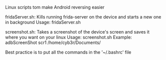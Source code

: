 Linux scripts tom make Android reversing easier

fridaServer.sh:
	Kills running frida-server on the device and starts a new one in background
	Usage: fridaServer.sh

screenshot.sh:
	Takes a screenshot of the device's screen and saves it where you want on your linux
	Usage: screenshot.sh <scrshtName> <pathe-to-save-on-the-pc>
	Example: adbScreenShot scr1 /home/cyb3r/Documents/


Best practice is to put all the commands in the '~/.bashrc' file

